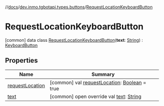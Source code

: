 //[docs](../../../index.md)/[dev.inmo.tgbotapi.types.buttons](../index.md)/[RequestLocationKeyboardButton](index.md)



# RequestLocationKeyboardButton  
 [common] data class [RequestLocationKeyboardButton](index.md)(**text**: [String](https://kotlinlang.org/api/latest/jvm/stdlib/kotlin/-string/index.html)) : [KeyboardButton](../-keyboard-button/index.md)   


## Properties  
  
|  Name |  Summary | 
|---|---|
| <a name="dev.inmo.tgbotapi.types.buttons/RequestLocationKeyboardButton/requestLocation/#/PointingToDeclaration/"></a>[requestLocation](request-location.md)| <a name="dev.inmo.tgbotapi.types.buttons/RequestLocationKeyboardButton/requestLocation/#/PointingToDeclaration/"></a> [common] val [requestLocation](request-location.md): [Boolean](https://kotlinlang.org/api/latest/jvm/stdlib/kotlin/-boolean/index.html) = true   <br>|
| <a name="dev.inmo.tgbotapi.types.buttons/RequestLocationKeyboardButton/text/#/PointingToDeclaration/"></a>[text](text.md)| <a name="dev.inmo.tgbotapi.types.buttons/RequestLocationKeyboardButton/text/#/PointingToDeclaration/"></a> [common] open override val [text](text.md): [String](https://kotlinlang.org/api/latest/jvm/stdlib/kotlin/-string/index.html)   <br>|

